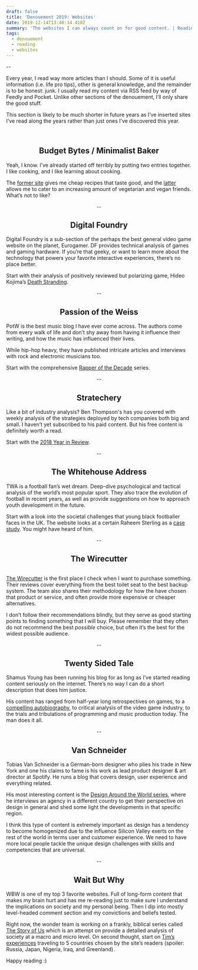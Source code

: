 ```yaml
---
draft: false
title: 'Denouement 2019: Websites'
date: 2019-12-14T13:40:14.410Z
summary: 'The websites I can always count on for good content. | Reading time: '
tags:
  - denouement
  - reading
  - websites
---
```

\--

Every year, I read way more articles than I should. Some of it is useful information (i.e. life pro tips), other is general knowledge, and the remainder is to be honest: junk. I usually read my content via RSS feed by way of Feedly and Pocket. Unlike other sections of the denouement, I’ll only share the good stuff.

This section is likely to be much shorter in future years as I’ve inserted sites I’ve read along the years rather than just ones I’ve discovered this year.

<br>

<h2 style="text-align: center;">Budget Bytes / Minimalist Baker</h2>

Yeah, I know. I’ve already started off terribly by putting two entries together. I like cooking, and I like learning about cooking.

The [former site](https://www.budgetbytes.com) gives me cheap recipes that taste good, and the [latter](https://minimalistbaker.com) allows me to cater to an increasing amount of vegetarian and vegan friends. What’s not to like?

<p align="center">--</p>

<h2 style="text-align: center;">Digital Foundry</h2>

Digital Foundry is a sub-section of the perhaps the best general video game website on the planet, Eurogamer. DF provides technical analysis of games and gaming hardware. If you’re that geeky, or want to learn more about the technology that powers your favorite interactive experiences, there’s no place better.

Start with their analysis of positively reviewed but polarizing game, Hideo Kojima’s [Death Stranding](https://www.eurogamer.net/articles/digitalfoundry-2019-death-stranding-ps4-pro-tech-review).

<p align="center">--</p>

<h2 style="text-align: center;">Passion of the Weiss</h2>

PotW is the best music blog I have ever come across. The authors come from every walk of life and don’t shy away from having it influence their writing, and how the music has influenced their lives.

While hip-hop heavy, they have published intricate articles and interviews with rock and electronic musicians too.

Start with the comprehensive [Rapper of the Decade](https://www.passionweiss.com/tag/rappers-of-the-decade/) series.

<p align="center">--</p>

<h2 style="text-align: center;">Stratechery</h2>

Like a bit of industry analysis? Ben Thompson's has you covered with weekly analysis of the strategies deployed by tech companies both big and small. I haven’t yet subscribed to his paid content. But his free content is definitely worth a read.



Start with the [2018 Year in Review](https://stratechery.com/2018/the-2018-stratechery-year-in-review/).

<p align="center">--</p>

<h2 style="text-align: center;">The Whitehouse Address</h2>

TWA is a football fan’s wet dream. Deep-dive psychological and tactical analysis of the world’s most popular sport.  They also trace the evolution of football in recent years, as well as provide suggestions on how to approach youth development in the future.

Start with a look into the societal challenges that young black footballer faces in the UK. The website looks at a certain Raheem Sterling as a [case study](http://whitehouseaddress.blogspot.com/2019/03/the-case-study-of-raheem-sterling.html). You might have heard of him.

<p align="center">--</p>

<h2 style="text-align: center;">The Wirecutter</h2>

![]()

[The Wirecutter](https://thewirecutter.com) is the first place I check when I want to purchase something. Their reviews cover everything from the best toilet seat to the best backup system. The team also shares their methodology for how the have chosen that product or service, and often provide more expensive or cheaper alternatives.

I don’t follow their recommendations blindly, but they serve as good starting points to finding something that I will buy. Please remember that they often do not recommend the best _possible_ choice, but often it’s the best for the widest possible audience.

<p align="center">--</p>

<h2 style="text-align: center;">Twenty Sided Tale</h2>

Shamus Young has been running his blog for as long as I’ve started reading content seriously on the internet. There’s no way I can do a short description that does him justice.

His content has ranged from half-year long retrospectives on games, to a [compelling autobiography](https://www.shamusyoung.com/twentysidedtale/?page_id=15033), to critical analysis of the video game industry, to the trials and tribulations of programming and music production today. The man does it all.

<p align="center">--</p>

<h2 style="text-align: center;">Van Schneider</h2>

Tobias Van Schneider is a German-born designer who plies his trade in New York and one his claims to fame is his work as lead product designer & art director at Spotify. He runs a blog that covers design, user experience and everything related. 

His most interesting content is the [Design Around the World series](https://www.vanschneider.com/series/design-around-the-world), where he interviews an agency in a different country to get their perspective on design in general and shed some light the developments in that specific region.

I think this type of content is extremely important as design has a tendency to become homogenized due to the influence Silicon Valley exerts on the rest of the world in terms user and customer experience. We need to have more local people tackle the unique design challenges with skills and competencies that are universal.

<p align="center">--</p>

<h2 style="text-align: center;">Wait But Why</h2>

WBW is one of my top 3 favorite websites. Full of long-form content that makes my brain hurt and has me re-reading just to make sure I understand the implications on society and my personal being. Then I dip into mostly level-headed comment section and my convictions and beliefs tested.

Right now, the wonder team is working on a frankly, biblical series called [The Story of Us](https://waitbutwhy.com/2019/08/story-of-us.html) which is an attempt on provide a detailed analysis of society at a macro and micro level. On second thought, start on [Tim’s experiences](https://waitbutwhy.com/2014/09/odd-things-odd-places-7-travel-posts.html) traveling to 5 countries chosen by the site’s readers (spoiler: Russia, Japan, Nigeria, Iraq, and Greenland).

Happy reading :)
